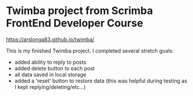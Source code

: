 # Twimba project from Scrimba FrontEnd Developer Course

https://arslonga83.github.io/twimba/

This is my finished Twimba project. I completed several stretch goals:
- added ability to reply to posts
- added delete button to each post
- all data saved in local storage
- added a 'reset' button to restore data (this was helpful during testing as I kept replying/deleting/etc...)

